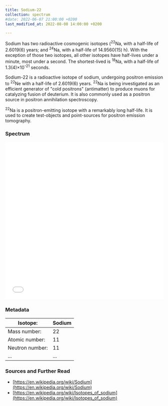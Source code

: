 ```yaml
---
title: Sodium-22
collection: spectrum
#date: 2022-06-07 21:00:00 +0200
last_modified_at: 2022-08-08 14:00:00 +0200

---
```


Sodium has two radioactive cosmogenic isotopes (<sup>22</sup>Na, with a half-life of 2.6019(6) years; and <sup>24</sup>Na, with a half-life of 14.9560(15) h). With the exception of those two isotopes, all other isotopes have half-lives under a minute, most under a second. The shortest-lived is <sup>18</sup>Na, with a half-life of 1.3(4)×10<sup>-21</sup> seconds.

Sodium-22 is a radioactive isotope of sodium, undergoing positron emission to <sup>22</sup>Ne with a half-life of 2.6019(6) years. <sup>22</sup>Na is being investigated as an efficient generator of "cold positrons" (antimatter) to produce muons for catalyzing fusion of deuterium. It is also commonly used as a positron source in positron annihilation spectroscopy.

<sup>22</sup>Na is a positron-emitting isotope with a remarkably long half-life. It is used to create test-objects and point-sources for positron emission tomography.

### Spectrum

<iframe width="100%" height="500" src="/assets/spectra/Na-22.html" title="Na-22 gamma spectrum" frameborder="0" allowfullscreen></iframe>

### Metadata

| Isotope: | Sodium |
| --- | --- |
| Mass number: | 22 |
| Atomic number: | 11 |
| Neutron number: | 11 |
| ... | ... |

### Sources and Further Read

- [https://en.wikipedia.org/wiki/Sodium](https://en.wikipedia.org/wiki/Sodium)
- [https://en.wikipedia.org/wiki/Isotopes_of_sodium](https://en.wikipedia.org/wiki/Isotopes_of_sodium)

